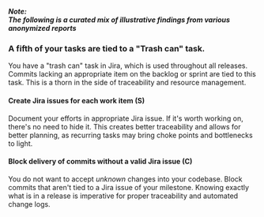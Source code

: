---
---

**_Note:<br/>The following is a curated mix of illustrative findings from various anonymized reports_**

### A fifth of your tasks are tied to a "Trash can" task.

You have a "trash can" task in Jira, which is used throughout all releases.
Commits lacking an appropriate item on the backlog or sprint are tied to this task.
This is a thorn in the side of traceability and resource management.

#### Create Jira issues for each work item (S)

Document your efforts in appropriate Jira issue.
If it's worth working on, there's no need to hide it.
This creates better traceability and allows for better planning, as recurring tasks may bring choke points and bottlenecks to light.

#### Block delivery of commits without a valid Jira issue (C)

You do not want to accept *unknown* changes into your codebase.
Block commits that aren't tied to a Jira issue of your milestone.
Knowing exactly what is in a release is imperative for proper traceability and automated change logs.
